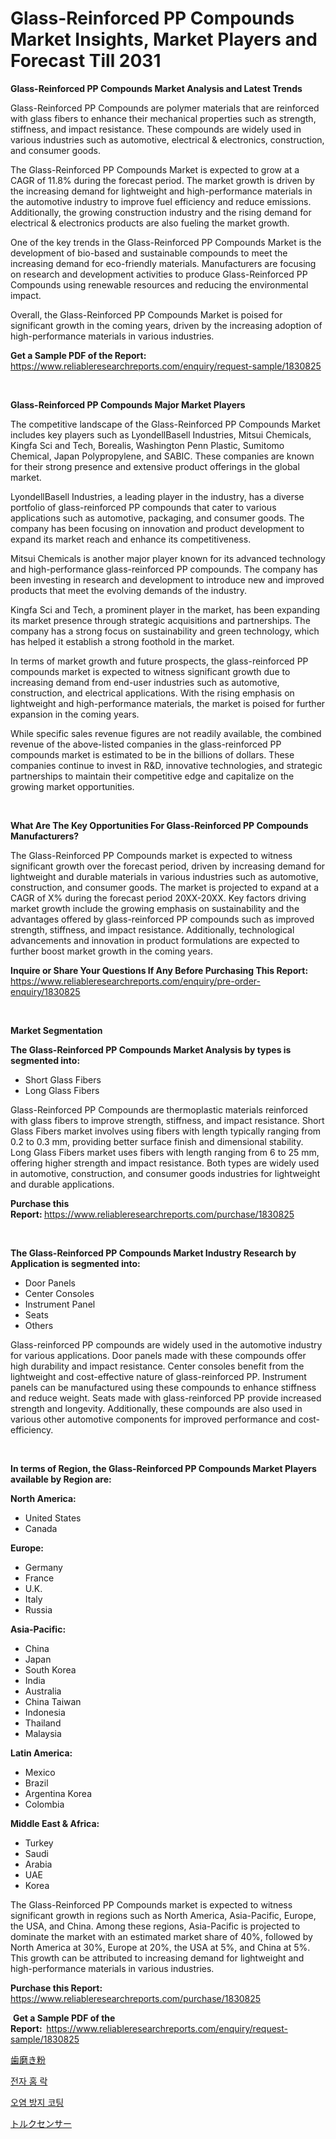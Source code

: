<p><h1>Glass-Reinforced PP Compounds Market Insights, Market Players and Forecast Till 2031</h1></p><p><strong>Glass-Reinforced PP Compounds Market Analysis and Latest Trends</strong></p>
<p><p>Glass-Reinforced PP Compounds are polymer materials that are reinforced with glass fibers to enhance their mechanical properties such as strength, stiffness, and impact resistance. These compounds are widely used in various industries such as automotive, electrical & electronics, construction, and consumer goods.</p><p>The Glass-Reinforced PP Compounds Market is expected to grow at a CAGR of 11.8% during the forecast period. The market growth is driven by the increasing demand for lightweight and high-performance materials in the automotive industry to improve fuel efficiency and reduce emissions. Additionally, the growing construction industry and the rising demand for electrical & electronics products are also fueling the market growth.</p><p>One of the key trends in the Glass-Reinforced PP Compounds Market is the development of bio-based and sustainable compounds to meet the increasing demand for eco-friendly materials. Manufacturers are focusing on research and development activities to produce Glass-Reinforced PP Compounds using renewable resources and reducing the environmental impact.</p><p>Overall, the Glass-Reinforced PP Compounds Market is poised for significant growth in the coming years, driven by the increasing adoption of high-performance materials in various industries.</p></p>
<p><strong>Get a Sample PDF of the Report:&nbsp;</strong> <a href="https://www.reliableresearchreports.com/enquiry/request-sample/1830825">https://www.reliableresearchreports.com/enquiry/request-sample/1830825</a></p>
<p>&nbsp;</p>
<p><strong>Glass-Reinforced PP Compounds Major Market Players</strong></p>
<p><p>The competitive landscape of the Glass-Reinforced PP Compounds Market includes key players such as LyondellBasell Industries, Mitsui Chemicals, Kingfa Sci and Tech, Borealis, Washington Penn Plastic, Sumitomo Chemical, Japan Polypropylene, and SABIC. These companies are known for their strong presence and extensive product offerings in the global market.</p><p>LyondellBasell Industries, a leading player in the industry, has a diverse portfolio of glass-reinforced PP compounds that cater to various applications such as automotive, packaging, and consumer goods. The company has been focusing on innovation and product development to expand its market reach and enhance its competitiveness.</p><p>Mitsui Chemicals is another major player known for its advanced technology and high-performance glass-reinforced PP compounds. The company has been investing in research and development to introduce new and improved products that meet the evolving demands of the industry.</p><p>Kingfa Sci and Tech, a prominent player in the market, has been expanding its market presence through strategic acquisitions and partnerships. The company has a strong focus on sustainability and green technology, which has helped it establish a strong foothold in the market.</p><p>In terms of market growth and future prospects, the glass-reinforced PP compounds market is expected to witness significant growth due to increasing demand from end-user industries such as automotive, construction, and electrical applications. With the rising emphasis on lightweight and high-performance materials, the market is poised for further expansion in the coming years.</p><p>While specific sales revenue figures are not readily available, the combined revenue of the above-listed companies in the glass-reinforced PP compounds market is estimated to be in the billions of dollars. These companies continue to invest in R&D, innovative technologies, and strategic partnerships to maintain their competitive edge and capitalize on the growing market opportunities.</p></p>
<p>&nbsp;</p>
<p><strong>What Are The Key Opportunities For Glass-Reinforced PP Compounds Manufacturers?</strong></p>
<p><p>The Glass-Reinforced PP Compounds market is expected to witness significant growth over the forecast period, driven by increasing demand for lightweight and durable materials in various industries such as automotive, construction, and consumer goods. The market is projected to expand at a CAGR of X% during the forecast period 20XX-20XX. Key factors driving market growth include the growing emphasis on sustainability and the advantages offered by glass-reinforced PP compounds such as improved strength, stiffness, and impact resistance. Additionally, technological advancements and innovation in product formulations are expected to further boost market growth in the coming years.</p></p>
<p><strong>Inquire or Share Your Questions If Any Before Purchasing This Report:</strong> <a href="https://www.reliableresearchreports.com/enquiry/pre-order-enquiry/1830825">https://www.reliableresearchreports.com/enquiry/pre-order-enquiry/1830825</a></p>
<p>&nbsp;</p>
<p><strong>Market Segmentation</strong></p>
<p><strong>The Glass-Reinforced PP Compounds Market Analysis by types is segmented into:</strong></p>
<p><ul><li>Short Glass Fibers</li><li>Long Glass Fibers</li></ul></p>
<p><p>Glass-Reinforced PP Compounds are thermoplastic materials reinforced with glass fibers to improve strength, stiffness, and impact resistance. Short Glass Fibers market involves using fibers with length typically ranging from 0.2 to 0.3 mm, providing better surface finish and dimensional stability. Long Glass Fibers market uses fibers with length ranging from 6 to 25 mm, offering higher strength and impact resistance. Both types are widely used in automotive, construction, and consumer goods industries for lightweight and durable applications.</p></p>
<p><strong>Purchase this Report:&nbsp;</strong><a href="https://www.reliableresearchreports.com/purchase/1830825">https://www.reliableresearchreports.com/purchase/1830825</a></p>
<p>&nbsp;</p>
<p><strong>The Glass-Reinforced PP Compounds Market Industry Research by Application is segmented into:</strong></p>
<p><ul><li>Door Panels</li><li>Center Consoles</li><li>Instrument Panel</li><li>Seats</li><li>Others</li></ul></p>
<p><p>Glass-reinforced PP compounds are widely used in the automotive industry for various applications. Door panels made with these compounds offer high durability and impact resistance. Center consoles benefit from the lightweight and cost-effective nature of glass-reinforced PP. Instrument panels can be manufactured using these compounds to enhance stiffness and reduce weight. Seats made with glass-reinforced PP provide increased strength and longevity. Additionally, these compounds are also used in various other automotive components for improved performance and cost-efficiency.</p></p>
<p>&nbsp;</p>
<p><strong>In terms of Region, the Glass-Reinforced PP Compounds Market Players available by Region are:</strong></p>
<p>
    <p> <strong> North America: </strong>
        <ul>
            <li>United States</li>
            <li>Canada</li>
        </ul>
        </p> 
    <p> <strong> Europe: </strong>
        <ul>
            <li>Germany</li>
            <li>France</li>
            <li>U.K.</li>
            <li>Italy</li>
            <li>Russia</li>
        </ul>
        </p> 
    <p> <strong> Asia-Pacific: </strong>
        <ul>
            <li>China</li>
            <li>Japan</li>
            <li>South Korea</li>
            <li>India</li>
            <li>Australia</li>
            <li>China Taiwan</li>
            <li>Indonesia</li>
            <li>Thailand</li>
            <li>Malaysia</li>
        </ul>
        </p> 
    <p> <strong> Latin America: </strong>
        <ul>
            <li>Mexico</li>
            <li>Brazil</li>
            <li>Argentina Korea</li>
            <li>Colombia</li>
        </ul>
        </p> 
    <p> <strong> Middle East & Africa: </strong>
        <ul>
            <li>Turkey</li>
            <li>Saudi</li>
            <li>Arabia</li>
            <li>UAE</li>
            <li>Korea</li>
        </ul>
    </p>
    </p>
<p><p>The Glass-Reinforced PP Compounds market is expected to witness significant growth in regions such as North America, Asia-Pacific, Europe, the USA, and China. Among these regions, Asia-Pacific is projected to dominate the market with an estimated market share of 40%, followed by North America at 30%, Europe at 20%, the USA at 5%, and China at 5%. This growth can be attributed to increasing demand for lightweight and high-performance materials in various industries.</p></p>
<p><strong>Purchase this Report: </strong><a href="https://www.reliableresearchreports.com/purchase/1830825">https://www.reliableresearchreports.com/purchase/1830825</a></p>
<p>&nbsp;<strong>Get a Sample PDF of the Report:&nbsp;&nbsp;</strong><a href="https://www.reliableresearchreports.com/enquiry/request-sample/1830825">https://www.reliableresearchreports.com/enquiry/request-sample/1830825</a></p>
<p><strong></strong></p>
<p><p><a href="https://medium.com/@jordanilliamson678678/%E6%AD%AF%E7%A3%A8%E3%81%8D%E7%B2%89%E5%B8%82%E5%A0%B4-%E5%B8%82%E5%A0%B4%E3%82%B7%E3%82%A7%E3%82%A2-%E5%B8%82%E5%A0%B4%E3%83%88%E3%83%AC%E3%83%B3%E3%83%89-%E3%81%8A%E3%82%88%E3%81%B3%E5%B0%86%E6%9D%A5%E3%81%AE%E6%88%90%E9%95%B7%E3%82%92%E6%8E%A2%E3%82%8B-33d56d754b16">歯磨き粉</a></p><p><a href="https://medium.com/@kellyclarkson42/%EC%A0%84%EC%9E%90-%ED%99%88-%EC%9E%A0%EA%B8%88%EC%9E%A5%EC%B9%98-%EC%8B%9C%EC%9E%A5-%EC%84%B1%EA%B3%B5%EC%A0%81%EC%9D%B8-%EB%B9%84%EC%A6%88%EB%8B%88%EC%8A%A4-%EC%A0%84%EB%9E%B5%EC%9D%98-%EC%97%B4%EC%87%A0-2031%EB%85%84%EA%B9%8C%EC%A7%80-%EC%98%88%EC%B8%A1-499b111704b1">전자 홈 락</a></p><p><a href="https://medium.com/@kellyclarkson42/%EC%95%88%ED%8B%B0%ED%8E%98%EB%A7%81-%EC%BD%94%ED%8C%85-%EC%8B%9C%EC%9E%A5-%EC%A0%84%EB%A7%9D-%EC%82%B0%EC%97%85-%EA%B0%9C%EC%9A%94-%EB%B0%8F-%EC%98%88%EC%B8%A1-2024%EB%85%84%EB%B6%80%ED%84%B0-2031-8b3a3ec8a80f">오염 방지 코팅</a></p><p><a href="https://medium.com/@jordanilliamson678678/%E3%83%88%E3%83%AB%E3%82%AF%E3%82%BB%E3%83%B3%E3%82%B5%E3%83%BC%E5%B8%82%E5%A0%B4%E5%B1%95%E6%9C%9B-%E6%A5%AD%E7%95%8C%E6%A6%82%E6%B3%81%E3%81%A8%E4%BA%88%E6%B8%AC-2024%E5%B9%B4%E3%81%8B%E3%82%892031%E5%B9%B4%E3%81%BE%E3%81%A7-6f39fa39ef4e">トルクセンサー</a></p></p>